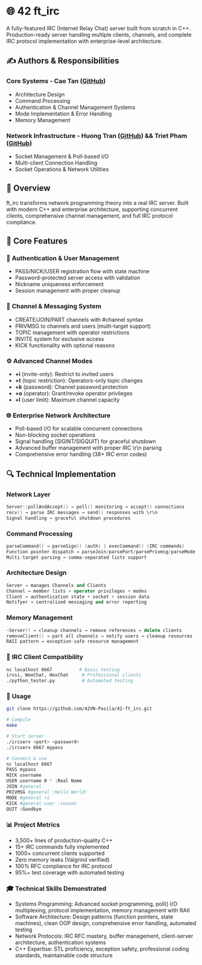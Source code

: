 # 🌐 42 ft_irc

A fully-featured IRC (Internet Relay Chat) server built from scratch in C++. Production-ready server handling multiple clients, channels, and complete IRC protocol implementation with enterprise-level architecture.

## ✍️ Authors & Responsibilities

### **Core Systems** - Cao Tan ([GitHub](https://github.com/Siuol7))
* Architecture Design
* Command Processing
* Authentication & Channel Management Systems
* Mode Implementation & Error Handling
* Memory Management

### **Network Infrastructure** - Huong Tran ([GitHub](https://github.com/htran312)) && Triet Pham ([GitHub](https://github.com/hihi-louis))  
* Socket Management & Poll-based I/O
* Multi-client Connection Handling
* Socket Operations & Network Utilities

## 🎯 Overview

ft_irc transforms network programming theory into a real IRC server. Built with modern C++ and enterprise architecture, supporting concurrent clients, comprehensive channel management, and full IRC protocol compliance.

## 🌟 Core Features

### 🔐 **Authentication & User Management**
* PASS/NICK/USER registration flow with state machine
* Password-protected server access with validation
* Nickname uniqueness enforcement
* Session management with proper cleanup

### 💬 **Channel & Messaging System**
* CREATE/JOIN/PART channels with #channel syntax
* PRIVMSG to channels and users (multi-target support)
* TOPIC management with operator restrictions
* INVITE system for exclusive access
* KICK functionality with optional reasons

### ⚙️ **Advanced Channel Modes**
* **+i** (invite-only): Restrict to invited users
* **+t** (topic restriction): Operators-only topic changes
* **+k** (password): Channel password protection
* **+o** (operator): Grant/revoke operator privileges
* **+l** (user limit): Maximum channel capacity

### 🌐 **Enterprise Network Architecture**
* Poll-based I/O for scalable concurrent connections
* Non-blocking socket operations
* Signal handling (SIGINT/SIGQUIT) for graceful shutdown
* Advanced buffer management with proper IRC \r\n parsing
* Comprehensive error handling (38+ IRC error codes)

## 🔍 Technical Implementation

### **Network Layer**
```cpp
Server::pollAndAccept() → poll() monitoring → accept() connections
recv() → parse IRC messages → send() responses with \r\n
Signal handling → graceful shutdown procedures
```
### **Command Processing**
```cpp
parseCommand() → parseSign() (auth) | execCommand() (IRC commands)
Function pointer dispatch → parseJoin/parsePart/parsePrivmsg/parseMode
Multi-target parsing → comma-separated lists support
```
### **Architecture Design**
```cpp
Server → manages Channels and Clients
Channel → member lists + operator privileges + modes
Client → authentication state + socket + session data
Notifyer → centralized messaging and error reporting
```
### **Memory Management**
```cpp
~Server() → cleanup channels → remove references → delete clients
removeClient() → part all channels → notify users → cleanup resources
RAII pattern → exception-safe resource management
```
### 🧪 **IRC Client Compatibility**
```bash
nc localhost 6667          # Basic testing
irssi, WeeChat, HexChat     # Professional clients
./python_tester.py          # Automated testing
```
### 🚀 **Usage**
```bash
git clone https://github.com/42VN-Pasila/42-ft_irc.git

# Compile
make

# Start server
./ircserv <port> <password>
./ircserv 6667 mypass

# Connect & use
nc localhost 6667
PASS mypass
NICK username
USER username 0 * :Real Name
JOIN #general
PRIVMSG #general :Hello World!
MODE #general +i
KICK #general user :reason
QUIT :Goodbye
```

### 📊 **Project Metrics**
* 3,500+ lines of production-quality C++
* 15+ IRC commands fully implemented
* 1000+ concurrent clients supported
* Zero memory leaks (Valgrind verified)
* 100% RFC compliance for IRC protocol
* 95%+ test coverage with automated testing

### 🎓 **Technical Skills Demonstrated**
* Systems Programming: Advanced socket programming, poll() I/O multiplexing, protocol implementation, memory management with RAII
* Software Architecture: Design patterns (function pointers, state machines), clean OOP design, comprehensive error handling, automated testing
* Network Protocols: IRC RFC mastery, buffer management, client-server architecture, authentication systems
* C++ Expertise: STL proficiency, exception safety, professional coding standards, maintainable code structure
